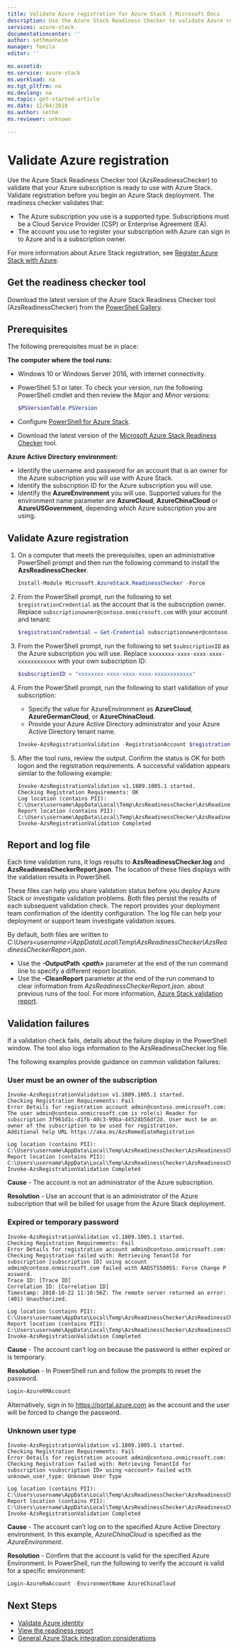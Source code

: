 ```yaml
---
title: Validate Azure registration for Azure Stack | Microsoft Docs
description: Use the Azure Stack Readiness Checker to validate Azure registration.
services: azure-stack
documentationcenter: ''
author: sethmanheim
manager: femila
editor: ''

ms.assetid:
ms.service: azure-stack
ms.workload: na
ms.tgt_pltfrm: na
ms.devlang: na
ms.topic: get-started-article
ms.date: 12/04/2018
ms.author: sethm
ms.reviewer: unknown

---
```



# Validate Azure registration
 
Use the Azure Stack Readiness Checker tool (AzsReadinessChecker) to validate that your Azure subscription is ready to use with Azure Stack. Validate registration before you begin an Azure Stack deployment. The readiness checker validates that:

- The Azure subscription you use is a supported type. Subscriptions must be a Cloud Service Provider (CSP) or Enterprise Agreement (EA). 
- The account you use to register your subscription with Azure can sign in to Azure and is a subscription owner. 

For more information about Azure Stack registration, see [Register Azure Stack with Azure](azure-stack-registration.md). 

## Get the readiness checker tool

Download the latest version of the Azure Stack Readiness Checker tool (AzsReadinessChecker) from the [PowerShell Gallery](https://aka.ms/AzsReadinessChecker).  

## Prerequisites

The following prerequisites must be in place:

**The computer where the tool runs:**
 - Windows 10 or Windows Server 2016, with internet connectivity.
 - PowerShell 5.1 or later. To check your version, run the following PowerShell cmdlet and then review the *Major* and *Minor* versions:  

    ```powershell
    $PSVersionTable.PSVersion
    ``` 
 - Configure [PowerShell for Azure Stack](azure-stack-powershell-install.md). 
 - Download the latest version of the [Microsoft Azure Stack Readiness Checker](https://aka.ms/AzsReadinessChecker) tool.  

**Azure Active Directory environment:**
 - Identify the username and password for an account that is an owner for the Azure subscription you will use with Azure Stack.  
 - Identify the subscription ID for the Azure subscription you will use. 
 - Identify the **AzureEnvironment** you will use. Supported values for the environment name parameter are **AzureCloud**, **AzureChinaCloud** or **AzureUSGovernment**, depending which Azure subscription you are using.

## Validate Azure registration

1. On a computer that meets the prerequisites, open an administrative PowerShell prompt and then run the following command to install the **AzsReadinessChecker**.

    ```powershell
    Install-Module Microsoft.AzureStack.ReadinessChecker -Force
    ```

2. From the PowerShell prompt, run the following to set `$registrationCredential` as the account that is the subscription owner. Replace `subscriptionowner@contoso.onmicrosoft.com` with your account and tenant: 
   ```powershell
   $registrationCredential = Get-Credential subscriptionowner@contoso.onmicrosoft.com -Message "Enter Credentials for Subscription Owner"
   ```

3. From the PowerShell prompt, run the following to set `$subscriptionID` as the Azure subscription you will use. Replace `xxxxxxxx-xxxx-xxxx-xxxx-xxxxxxxxxxxx` with your own subscription ID:
   ```powershell
   $subscriptionID = "xxxxxxxx-xxxx-xxxx-xxxx-xxxxxxxxxxxx"
   ``` 

4. From the PowerShell prompt, run the following to start validation of your subscription: 
   - Specify the value for AzureEnvironment as **AzureCloud**, **AzureGermanCloud**, or **AzureChinaCloud**.  
   - Provide your Azure Active Directory administrator and your Azure Active Directory tenant name. 

   ```powershell
   Invoke-AzsRegistrationValidation -RegistrationAccount $registrationCredential -AzureEnvironment AzureCloud -RegistrationSubscriptionID $subscriptionID
   ```

5. After the tool runs, review the output. Confirm the status is OK for both logon and the registration requirements. A successful validation appears similar to the following example:
  
   ```shell
   Invoke-AzsRegistrationValidation v1.1809.1005.1 started.
   Checking Registration Requirements: OK
   Log location (contains PII): C:\Users\username\AppData\Local\Temp\AzsReadinessChecker\AzsReadinessChecker.log
   Report location (contains PII): C:\Users\username\AppData\Local\Temp\AzsReadinessChecker\AzsReadinessCheckerReport.json
   Invoke-AzsRegistrationValidation Completed
   ```

## Report and log file

Each time validation runs, it logs results to **AzsReadinessChecker.log** and **AzsReadinessCheckerReport.json**. The location of these files displays with the validation results in PowerShell. 

These files can help you share validation status before you deploy Azure Stack or investigate validation problems. Both files persist the results of each subsequent validation check. The report provides your deployment team confirmation of the identity configuration. The log file can help your deployment or support team investigate validation issues. 

By default, both files are written to *C:\Users\<username>\AppData\Local\Temp\AzsReadinessChecker\AzsReadinessCheckerReport.json*.  
 - Use the **-OutputPath** ***&lt;path&gt;*** parameter at the end of the run command line to specify a different report location.   
 - Use the **-CleanReport** parameter at the end of the run command to clear information from *AzsReadinessCheckerReport.json*.  about previous runs of the tool. 
For more information, [Azure Stack validation report](azure-stack-validation-report.md).

## Validation failures
If a validation check fails, details about the failure display in the PowerShell window. The tool also logs information to the AzsReadinessChecker.log file.

The following examples provide guidance on common validation failures:

### User must be an owner of the subscription	

```shell
Invoke-AzsRegistrationValidation v1.1809.1005.1 started.
Checking Registration Requirements: Fail 
Error Details for registration account admin@contoso.onmicrosoft.com:
The user admin@contoso.onmicrosoft.com is role(s) Reader for subscription 3f961d1c-d1fb-40c3-99ba-44524b56df2d. User must be an owner of the subscription to be used for registration.
Additional help URL https://aka.ms/AzsRemediateRegistration

Log location (contains PII): C:\Users\username\AppData\Local\Temp\AzsReadinessChecker\AzsReadinessChecker.log
Report location (contains PII): C:\Users\username\AppData\Local\Temp\AzsReadinessChecker\AzsReadinessCheckerReport.json
Invoke-AzsRegistrationValidation Completed
```

**Cause** - The account is not an administrator of the Azure subscription.   

**Resolution** - Use an account that is an administrator of the Azure subscription that will be billed for usage from the Azure Stack deployment.

### Expired or temporary password
 
```shell
Invoke-AzsRegistrationValidation v1.1809.1005.1 started.
Checking Registration Requirements: Fail 
Error Details for registration account admin@contoso.onmicrosoft.com:
Checking Registration failed with: Retrieving TenantId for subscription [subscription ID] using account admin@contoso.onmicrosoft.com failed with AADSTS50055: Force Change P
assword.
Trace ID: [Trace ID]
Correlation ID: [Correlation ID]
Timestamp: 2018-10-22 11:16:56Z: The remote server returned an error: (401) Unauthorized.

Log location (contains PII): C:\Users\username\AppData\Local\Temp\AzsReadinessChecker\AzsReadinessChecker.log
Report location (contains PII): C:\Users\username\AppData\Local\Temp\AzsReadinessChecker\AzsReadinessCheckerReport.json
Invoke-AzsRegistrationValidation Completed
```

**Cause** - The account can’t log on because the password is either expired or is temporary.     

**Resolution** - In PowerShell run and follow the prompts to reset the password. 

```powershell
Login-AzureRMAccount
``` 

Alternatively, sign in to https://portal.azure.com as the account and the user will be forced to change the password.

### Unknown user type  

```shell
Invoke-AzsRegistrationValidation v1.1809.1005.1 started.
Checking Registration Requirements: Fail 
Error Details for registration account admin@contoso.onmicrosoft.com:
Checking Registration failed with: Retrieving TenantId for subscription <subscription ID> using <account> failed with unknown_user_type: Unknown User Type

Log location (contains PII): C:\Users\username\AppData\Local\Temp\AzsReadinessChecker\AzsReadinessChecker.log
Report location (contains PII): C:\Users\username\AppData\Local\Temp\AzsReadinessChecker\AzsReadinessCheckerReport.json
Invoke-AzsRegistrationValidation Completed
```

**Cause** - The account can’t log on to the specified Azure Active Directory environment. In this example, *AzureChinaCloud* is specified as the *AzureEnvironment*.  

**Resolution** - Confirm that the account is valid for the specified Azure Environment. In PowerShell, run the following to verify the account is valid for a specific environment:
     
```powershell
Login-AzureRmAccount -EnvironmentName AzureChinaCloud
```

## Next Steps

- [Validate Azure identity](azure-stack-validate-identity.md)
- [View the readiness report](azure-stack-validation-report.md)
- [General Azure Stack integration considerations](azure-stack-datacenter-integration.md)

